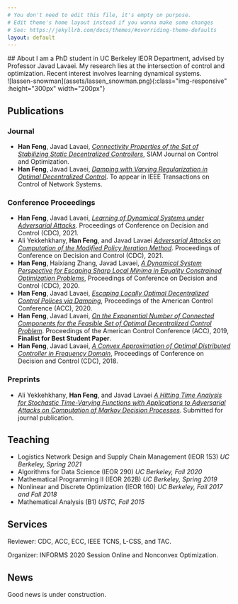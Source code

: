 ```yaml
---
# You don't need to edit this file, it's empty on purpose.
# Edit theme's home layout instead if you wanna make some changes
# See: https://jekyllrb.com/docs/themes/#overriding-theme-defaults
layout: default
---
```


<link rel="stylesheet" href="/assets/css/site.css">

<div class="container">
<div class="row">
<div class="col-8">
## About 
I am a PhD student in UC Berkeley IEOR Department, advised by Professor Javad Lavaei. My research lies at the intersection of control and optimization. Recent interest involves learning dynamical systems. 
</div>
<div class="col-4">
![lassen-snowman](assets/lassen_snowman.png){:class="img-responsive" :height="300px" width="200px"} 
</div>
</div> 
</div>


##  Publications 

### Journal 
+ **Han Feng**, Javad Lavaei, [*Connectivity Properties of the Set of Stabilizing Static Decentralized Controllers*](https://epubs.siam.org/doi/abs/10.1137/19M123765X), SIAM Journal on Control and Optimization. 
+ **Han Feng**, Javad Lavaei, [*Damping with Varying Regularization in Optimal Decentralized Control*](http://www.ieor.berkeley.edu/~lavaei/ODC_hom_2019_2.pdf). To appear in IEEE Transactions on Control of Network Systems. 

### Conference Proceedings 
+ **Han Feng**, Javad Lavaei, [*Learning of Dynamical Systems under Adversarial Attacks*](http://www.ieor.berkeley.edu/~lavaei/Sys_ID_2021_1.pdf). Proceedings of Conference on Decision and Control (CDC), 2021.
+ Ali Yekkehkhany, **Han Feng**, and Javad Lavaei [*Adversarial Attacks on Computation of the Modified Policy Iteration Method*](http://www.ieor.berkeley.edu/~lavaei/MDP_Attack_2021_1.pdf). Proceedings of Conference on Decision and Control (CDC), 2021.
+  **Han Feng**, Haixiang Zhang, Javad Lavaei, [*A Dynamical System Perspective for Escaping Sharp Local Minima in Equality Constrained Optimization Problems*](https://lavaei.ieor.berkeley.edu/sharp_escape_2020_1.pdf), Proceedings of Conference on Decision and Control (CDC), 2020.
+  **Han Feng**, Javad Lavaei, [*Escaping Locally Optimal Decentralized Control Polices via Damping*](https://ieeexplore.ieee.org/abstract/document/9147961/), Proceedings of the American Control Conference (ACC), 2020.
+  **Han Feng**, Javad Lavaei, [*On the Exponential Number of Connected Components for the Feasible Set of Optimal Decentralized Control Problem*](https://ieeexplore.ieee.org/abstract/document/8814952). Proceedings of the American Control Conference (ACC), 2019, **Finalist for Best Student Paper**. 
+  **Han Feng**, Javad Lavaei, [*A Convex Approximation of Optimal Distributed Controller in Frequency Domain*](https://ieeexplore.ieee.org/abstract/document/8618977), Proceedings of Conference on Decision and Control (CDC), 2018.


### Preprints
+ Ali Yekkehkhany, **Han Feng**, and Javad Lavaei [*A Hitting Time Analysis for Stochastic Time-Varying Functions with Applications to Adversarial Attacks on Computation of Markov Decision Processes*](http://www.ieor.berkeley.edu/~lavaei/Hitting_Time_2020_2.pdf). Submitted for journal publication.

## Teaching 
+ Logistics Network Design and Supply Chain Management (IEOR 153) *UC Berkeley, Spring 2021*
+ Algorithms for Data Science (IEOR 290) *UC Berkeley, Fall 2020*
+ Mathematical Programming II (IEOR 262B) *UC Berkeley, Spring 2019*
+ Nonlinear and Discrete Optimization (IEOR 160) *UC Berkeley, Fall 2017 and Fall 2018*
+ Mathematical Analysis (B1) *USTC, Fall 2015*

## Services
Reviewer: CDC, ACC, ECC, IEEE TCNS, L-CSS, and TAC. 

Organizer: INFORMS 2020 Session Online and Nonconvex Optimization. 

##  News
Good news is under construction. 
